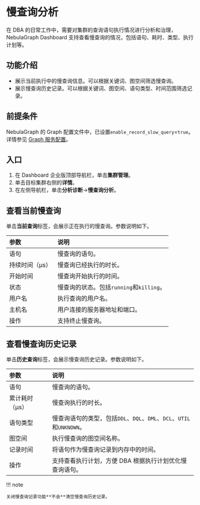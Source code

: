 # 慢查询分析

在 DBA 的日常工作中，需要对集群的查询语句执行情况进行分析和治理，NebulaGraph Dashboard 支持查看慢查询的情况，包括语句、耗时、类型、执行计划等。

## 功能介绍

- 展示当前执行中的慢查询信息。可以根据关键词、图空间筛选慢查询。
- 展示慢查询历史记录。可以根据关键词、图空间、语句类型、时间范围筛选记录。

## 前提条件

NebulaGraph 的 Graph 配置文件中，已设置`enable_record_slow_query`=`true`。详情参见 [Graph 服务配置](../../../5.configurations-and-logs/1.configurations/3.graph-config.md)。

## 入口

1. 在 Dashboard 企业版顶部导航栏，单击**集群管理**。
2. 单击目标集群右侧的**详情**。
3. 在左侧导航栏，单击**分析诊断**->**慢查询分析**。

## 查看当前慢查询

单击**当前查询**标签，会展示正在执行的慢查询。参数说明如下。

|参数|说明|
|:--|:--|
|语句|慢查询的语句。|
|持续时间（μs）|慢查询已经执行的时长。|
|开始时间|慢查询开始执行的时间。|
|状态|慢查询的状态。包括`running`和`killing`。|
|用户名|执行查询的用户名。|
|主机名|用户连接的服务器地址和端口。|
|操作|支持终止慢查询。|

## 查看慢查询历史记录

单击**历史查询**标签，会展示慢查询历史记录。参数说明如下。

|参数|说明|
|:--|:--|
|语句|慢查询的语句。|
|累计耗时（μs）|慢查询执行的时长。|
|语句类型|慢查询语句的类型，包括`DDL`、`DQL`、`DML`、`DCL`、`UTIL`和`UNKNOWN`。|
|图空间|执行慢查询的图空间名称。|
|记录时间|将语句作为慢查询记录到内存中的时间。|
|操作|支持查看执行计划，方便 DBA 根据执行计划优化慢查询语句。|

!!! note

    关闭慢查询记录功能**不会**清空慢查询历史记录。